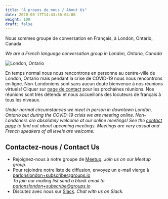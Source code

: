 ```yaml
---
title: "À propos de nous / About Us"
date: 2020-08-17T14:43:36-04:00
weight: 100
draft: false
---
```


Nous sommes groupe de conversation en Français, à London, Ontario, Canada

_We are a French language conversation group in London, Ontario, Canada_

<!--more-->

![London, Ontario](/img/london.jpg)

En temps normal nous nous rencontrons en personne au centre-ville de London, Ontario mais pendant la crise de COVID-19 nous nous rencontrons en ligne. Non-Londoniens sont sans aucun doute bienvenue à nos réunions virtuels! Cliquer sur [page de contact](../page/contact/) pour les prochaines réunions. Nos réunions sont très détendu et nous accueillons des locuteurs de français à tous les niveaux.

_Under normal circumstances we meet in person in downtown London, Ontario but during the COVID-19 crisis we are meeting online. Non-Londoners are absolutely welcome at our online meetings! See the [contact page](../page/contact/) to find out about upcoming meetings. Meetings are very casual and French speakers of all levels are welcome._

## Contactez-nous / Contact Us

* Rejoignez-nous à notre groupe de [Meetup](https://www.meetup.com/French-Conversation-in-London/). _Join us on our Meetup group._
* Pour rejoindre notre liste de diffusion, envoyez un e-mail vierge à [parlonslondon+subscribe@groups.io](mailto:parlonslondon+subscribe@groups.io)  
_To join our mailing list send a blank email to [parlonslondon+subscribe@groups.io](mailto:parlonslondon+subscribe@groups.io)_
* Discutez avec nous sur [Slack](https://parlonslondon.slack.com). _Chat with us on Slack._


